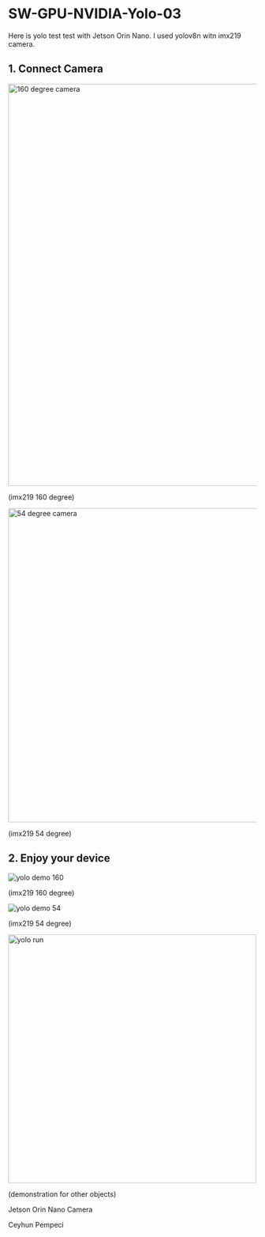 # SW-GPU-NVIDIA-Yolo-03

Here is yolo test test with Jetson Orin Nano. I used yolov8n witn imx219 camera.

## 1. Connect Camera

<img width="814" alt="160 degree camera" src="https://github.com/user-attachments/assets/4028be6c-8cf2-4ae1-85ed-36ebd169971c" />

(imx219 160 degree)

<img width="636" alt="54 degree camera" src="https://github.com/user-attachments/assets/b078ac95-c4d6-4ce5-83e8-2571b51a1901" />

(imx219 54 degree)

## 2. Enjoy your device

![yolo demo 160](https://github.com/user-attachments/assets/1c1d5efa-5131-4d1c-a582-5e7c1523bd52)

(imx219 160 degree)

![yolo demo 54](https://github.com/user-attachments/assets/16e65707-6783-4aa9-b882-11d46938e8b8)

(imx219 54 degree)

<img width="503" alt="yolo run" src="https://github.com/user-attachments/assets/b9230eb1-9282-40d0-8f25-063e306fed70" />

(demonstration for other objects)

Jetson Orin Nano Camera

Ceyhun Pempeci

